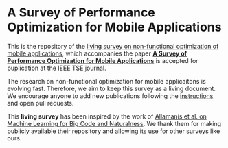 # A Survey of Performance Optimization for Mobile Applications

This is the repository of the [living survey on non-functional optimization of mobile applications](https://solar.cs.ucl.ac.uk/appoptimization.github.io/), which accompanies the paper [**A Survey of Performance Optimization for Mobile Applications**](https://solar.cs.ucl.ac.uk/os/appoptimization.html) is accepted for puplication at the IEEE TSE journal.

The research on non-functional optimization for mobile applicaitons is evolving fast. Therefore, we aim to keep this survey as a living document. We encourage anyone to add new publications following the [instructions](https://solar.cs.ucl.ac.uk/appoptimization.github.io/contribution.html) and open pull requests.

This **living survey** has been inspired by the work of [Allamanis et al. on Machine Learning for Big Code and Naturalness](https://ml4code.github.io/). We thank them for making publicly available their repository and allowing its use for other surveys like ours.
